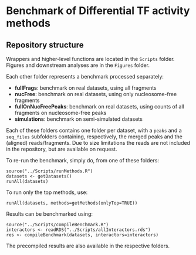 # Benchmark of Differential TF activity methods

## Repository structure

Wrappers and higher-level functions are located in the `Scripts` folder.
Figures and downstream analyses are in the `Figures` folder.

Each other folder represents a benchmark processed separately:

* **fullFrags**: benchmark on real datasets, using all fragments
* **nucFree**: benchmark on real datasets, using only nucleosome-free fragments
* **fullOnNucFreePeaks**: benchmark on real datasets, using counts of all fragments on nucleosome-free peaks
* **simulations**: benchmark on semi-simulated datasets

Each of these folders contains one folder per dataset, with a `peaks` and a `seq_files` subfolders 
containing, respectively, the merged peaks and the (aligned) reads/fragments.
Due to size limitations the reads are not included in the repository, but are available on request.

To re-run the benchmark, simply do, from one of these folders:

```
source("../Scripts/runMethods.R")
datasets <- getDatasets()
runAll(datasets)
```

To run only the top methods, use:

```
runAll(datasets, methods=getMethods(onlyTop=TRUE))
```

Results can be benchmarked using:

```
source("../Scripts/compileBenchmark.R")
interactors <- readRDS("../Scripts/allInteractors.rds")
res <- compileBenchmark(datasets, interactors=interactors)
```

The precompiled results are also available in the respective folders.
